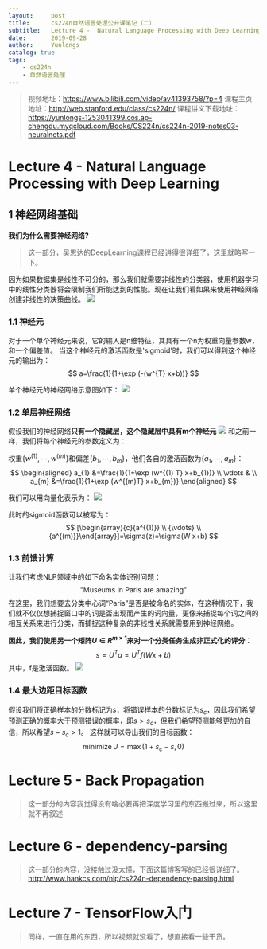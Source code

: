 ```yaml
---
layout:     post
title:      cs224n自然语言处理公开课笔记（二）
subtitle:   Lecture 4 -  Natural Language Processing with Deep Learning
date:       2019-09-28
author:     Yunlongs
catalog: true
tags:
    - cs224n
    - 自然语言处理
---
```


>视频地址：https://www.bilibili.com/video/av41393758/?p=4
课程主页地址：http://web.stanford.edu/class/cs224n/
课程讲义下载地址：https://yunlongs-1253041399.cos.ap-chengdu.myqcloud.com/Books/CS224n/cs224n-2019-notes03-neuralnets.pdf


# Lecture 4 -  Natural Language Processing with Deep Learning

## 1 神经网络基础
**我们为什么需要神经网络?**
>这一部分，吴恩达的DeepLearning课程已经讲得很详细了，这里就略写一下。

因为如果数据集是线性不可分的，那么我们就需要非线性的分类器，使用机器学习中的线性分类器将会限制我们所能达到的性能。现在让我们看如果来使用神经网络创建非线性的决策曲线。
![](https://yunlongs-1253041399.cos.ap-chengdu.myqcloud.com/image/Stanford/16.png)

### 1.1 神经元
对于一个单个神经元来说，它的输入是n维特征，其具有一个n为权重向量参数w，和一个偏差值。
当这个神经元的激活函数是'sigmoid'时，我们可以得到这个神经元的输出为：
$$
a=\frac{1}{1+\exp (-(w^{T} x+b))}
$$

单个神经元的神经网络示意图如下：
![](https://yunlongs-1253041399.cos.ap-chengdu.myqcloud.com/image/Stanford/17.png)

### 1.2 单层神经网络

假设我们的神经网络**只有一个隐藏层，这个隐藏层中具有m个神经元** 
![](https://yunlongs-1253041399.cos.ap-chengdu.myqcloud.com/image/Stanford/18.png)
和之前一样，我们将每个神经元的参数定义为：

权重$\lbrace w^{(1)}, \cdots, w^{(m)}\rbrace$和偏差$\lbrace b_{1}, \cdots, b_{m}\rbrace$，他们各自的激活函数为$\lbrace a_{1}, \cdots, a_{m}\rbrace$：
$$
\begin{aligned} a_{1} &=\frac{1}{1+\exp (w^{(1) T} x+b_{1})} \\ \vdots & \\ a_{m} &=\frac{1}{1+\exp (w^{(m)T}  x+b_{m})} \end{aligned}
$$

我们可以用向量化表示为：
![](https://yunlongs-1253041399.cos.ap-chengdu.myqcloud.com/image/Stanford/19.png)

此时的sigmoid函数可以被写为：
$$
[\begin{array}{c}{a^{(1)}} \\ {\vdots} \\ {a^{(m)}}\end{array}]=\sigma(z)=\sigma(W x+b)
$$

### 1.3 前馈计算
让我们考虑NLP领域中的如下命名实体识别问题：
$$
\text {"Museums in Paris are amazing" }
$$
在这里，我们想要去分类中心词“Paris”是否是被命名的实体，在这种情况下，我们就不仅仅想捕捉窗口中的词是否出现而产生的词向量，更像来捕捉每个词之间的相互关系来进行分类，而捕捉这种复杂的非线性关系就需要用到神经网络。

**因此，我们使用另一个矩阵$U \in R^{m \times 1}$来对一个分类任务生成非正式化的评分**：
$$
s=U^{T} a=U^{T} f(W x+b)
$$
其中，f是激活函数。
![](https://yunlongs-1253041399.cos.ap-chengdu.myqcloud.com/image/Stanford/20.png)

### 1.4 最大边距目标函数

假设我们将正确样本的分数标记为$s$，将错误样本的分数标记为$s_c$，因此我们希望预测正确的概率大于预测错误的概率，即$s>s_c$，但我们希望预测能够更加的自信，所以希望$s-s_c > 1$。
这样就可以导出我们的目标函数：$$
\text { minimize } J=\max (1+s_{c}-s, 0)
$$

# Lecture 5 - Back Propagation 

> 这一部分的内容我觉得没有啥必要再把深度学习里的东西搬过来，所以这里就不再叙述

# Lecture 6 - dependency-parsing
>这一部分的内容，没接触过没太懂，下面这篇博客写的已经很详细了。http://www.hankcs.com/nlp/cs224n-dependency-parsing.html

# Lecture 7 - TensorFlow入门
>同样，一直在用的东西，所以视频就没看了，想直接看一些干货。
